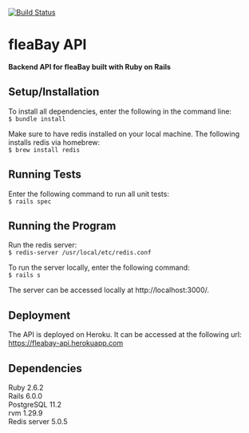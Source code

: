 [![Build Status](https://travis-ci.org/jchung722/fleaBay-api.svg?branch=master)](https://travis-ci.org/jchung722/fleaBay-api)
# fleaBay API

**Backend API for fleaBay built with Ruby on Rails**

## Setup/Installation
To install all dependencies, enter the following in the command line:  
```$ bundle install```
  
Make sure to have redis installed on your local machine. The following installs redis via homebrew:  
```$ brew install redis```

## Running Tests
Enter the following command to run all unit tests:   
```$ rails spec```

## Running the Program
Run the redis server:  
```$ redis-server /usr/local/etc/redis.conf```
  
To run the server locally, enter the following command:   
```$ rails s```

The server can be accessed locally at http://localhost:3000/.

## Deployment
The API is deployed on Heroku. It can be accessed at the following url:  
https://fleabay-api.herokuapp.com

## Dependencies
Ruby 2.6.2  
Rails 6.0.0  
PostgreSQL 11.2  
rvm 1.29.9  
Redis server 5.0.5